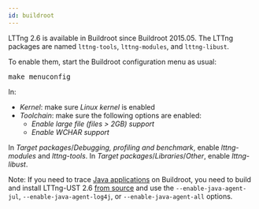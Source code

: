 ```yaml
---
id: buildroot
---
```


LTTng 2.6 is available in Buildroot since Buildroot 2015.05. The LTTng
packages are named `lttng-tools`, `lttng-modules`, and `lttng-libust`.

To enable them, start the Buildroot configuration menu as usual:

<pre class="term">
make menuconfig
</pre>

In:

  * _Kernel_: make sure _Linux kernel_ is enabled
  * _Toolchain_: make sure the following options are enabled:
    * _Enable large file (files > 2GB) support_
    * _Enable WCHAR support_

In _Target packages_/_Debugging, profiling and benchmark_, enable
_lttng-modules_ and _lttng-tools_. In
_Target packages_/_Libraries_/_Other_, enable _lttng-libust_.

<div class="tip">
<p>
  <span class="t">Note:</span> If you need to trace
  <a href="#doc-java-application" class="int">Java applications</a> on
  Buildroot, you need to build and install LTTng-UST 2.6
  <a href="#doc-building-from-source" class="int">from source</a> and
  use the <code>--enable-java-agent-jul</code>,
  <code>--enable-java-agent-log4j</code>, or
  <code>--enable-java-agent-all</code> options.
</p>
</div>
